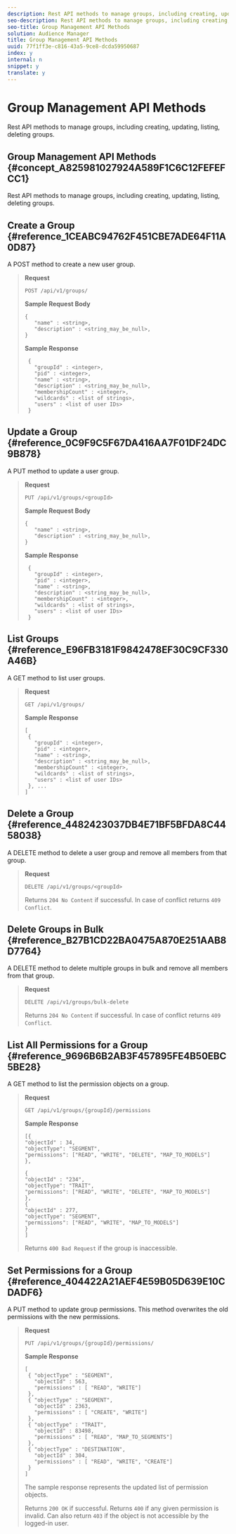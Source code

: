 ```yaml
---
description: Rest API methods to manage groups, including creating, updating, listing, deleting groups.
seo-description: Rest API methods to manage groups, including creating, updating, listing, deleting groups.
seo-title: Group Management API Methods
solution: Audience Manager
title: Group Management API Methods
uuid: 77f1ff3e-c816-43a5-9ce8-dcda59950687
index: y
internal: n
snippet: y
translate: y
---
```


# Group Management API Methods

Rest API methods to manage groups, including creating, updating, listing, deleting groups.

## Group Management API Methods {#concept_A825981027924A589F1C6C12FEFEFCC1}

Rest API methods to manage groups, including creating, updating, listing, deleting groups.




<!-- c_rest_api_user_man_group.xml -->

## Create a Group {#reference_1CEABC94762F451CBE7ADE64F11A0D87}

A 
<codeph>
  POST
</codeph> method to create a new user group.


>
>

><!-- r_rest_api_group_create.xml -->
>**Request** 
>
>
>`POST /api/v1/groups/` 
>
>
>**Sample Request Body** 
>
>```>
> {
>    "name" : <string>,
>    "description" : <string_may_be_null>,
> }
>```
>
>
>**Sample Response** 
>
>```>
>  {
>    "groupId" : <integer>,
>    "pid" : <integer>,
>    "name" : <string>,
>    "description" : <string_may_be_null>,
>    "membershipCount" : <integer>,
>    "wildcards" : <list of strings>,
>    "users" : <list of user IDs>
>  }
>```

## Update a Group {#reference_0C9F9C5F67DA416AA7F01DF24DC9B878}

A 
<codeph>
  PUT
</codeph> method to update a user group.


>
>

><!-- r_rest_api_group_update.xml -->
>**Request** 
>
>
>`PUT /api/v1/groups/<groupId>` 
>
>
>**Sample Request Body** 
>
>```>
> {
>    "name" : <string>,
>    "description" : <string_may_be_null>,
> }
>```
>
>
>**Sample Response** 
>
>```>
>  {
>    "groupId" : <integer>,
>    "pid" : <integer>,
>    "name" : <string>,
>    "description" : <string_may_be_null>,
>    "membershipCount" : <integer>,
>    "wildcards" : <list of strings>,
>    "users" : <list of user IDs>
>  }
>```

## List Groups {#reference_E96FB3181F9842478EF30C9CF330A46B}

A 
<codeph>
  GET
</codeph> method to list user groups.


>
>

><!-- r_rest_api_group_list.xml -->
>**Request** 
>
>
>`GET /api/v1/groups/` 
>
>
>**Sample Response** 
>
>```>
>[
>  { 
>    "groupId" : <integer>,
>    "pid" : <integer>,
>    "name" : <string>,
>    "description" : <string_may_be_null>,
>    "membershipCount" : <integer>,
>    "wildcards" : <list of strings>,
>    "users" : <list of user IDs>
>  }, ...
>]
>```

## Delete a Group {#reference_4482423037DB4E71BF5BFDA8C4458038}

A 
<codeph>
  DELETE
</codeph> method to delete a user group and remove all members from that group.


>
>

><!-- r_rest_api_group_delete.xml -->
>**Request** 
>
>
>`DELETE /api/v1/groups/<groupId>` 
>
>
>Returns `204 No Content` if successful. In case of conflict returns `409 Conflict`. 

## Delete Groups in Bulk {#reference_B27B1CD22BA0475A870E251AAB8D7764}

A 
<codeph>
  DELETE
</codeph> method to delete multiple groups in bulk and remove all members from that group.


>
>

><!-- r_rest_api_group_delete_bulk.xml -->
>**Request** 
>
>
>`DELETE /api/v1/groups/bulk-delete` 
>
>
>Returns `204 No Content` if successful. In case of conflict returns `409 Conflict`. 

## List All Permissions for a Group {#reference_9696B6B2AB3F457895FE4B50EBC5BE28}

A 
<codeph>
  GET
</codeph> method to list the permission objects on a group.


>
>

><!-- r_rest_api_perm_list_group.xml -->
>**Request** 
>
>
>`GET /api/v1/groups/{groupId}/permissions` 
>
>
>**Sample Response** 
>
>```>
>[{
> "objectId" : 34,
> "objectType": "SEGMENT",
> "permissions": ["READ", "WRITE", "DELETE", "MAP_TO_MODELS"]
> },
>
>{
> "objectId" : "234",
> "objectType": "TRAIT",
> "permissions": ["READ", "WRITE", "DELETE", "MAP_TO_MODELS"]
> },
> {
> "objectId" : 277,
> "objectType": "SEGMENT",
> "permissions": ["READ", "WRITE", "MAP_TO_MODELS"]
> }
>]
>```
>
>
>Returns `400 Bad Request` if the group is inaccessible. 

## Set Permissions for a Group {#reference_404422A21AEF4E59B05D639E10CDADF6}

A 
<codeph>
  PUT
</codeph> method to update group permissions. This method overwrites the old permissions with the new permissions.


>
>

><!-- r_rest_api_perm_set.xml -->
>**Request** 
>
>
>`PUT /api/v1/groups/{groupId}/permissions/` 
>
>
>**Sample Response** 
>
>```>
>[ 
>  { "objectType" : "SEGMENT",
>    "objectId" : 563,
>    "permissions" : [ "READ", "WRITE"]
>  },
>  { "objectType" : "SEGMENT",
>    "objectId" : 2363,
>    "permissions" : [ "CREATE", "WRITE"]
>  },
>  { "objectType" : "TRAIT",
>    "objectId" : 83498,
>    "permissions" : [ "READ", "MAP_TO_SEGMENTS"]
>  },
>  { "objectType" : "DESTINATION",
>    "objectId" : 304,
>    "permissions" : [ "READ", "WRITE", "CREATE"]
>  }
>]
>```
>
>
>The sample response represents the updated list of permission objects. 
>
>
>Returns `200 OK` if successful. Returns `400` if any given permission is invalid. Can also return `403` if the object is not accessible by the logged-in user. 
